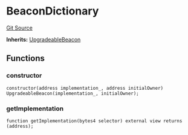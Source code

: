 # BeaconDictionary
[Git Source](https://github.com/metacontract/mc/blob/main/src/devkit/Flattened.sol)

**Inherits:**
[UpgradeableBeacon](contract.UpgradeableBeacon.md)


## Functions
### constructor


```solidity
constructor(address implementation_, address initialOwner) UpgradeableBeacon(implementation_, initialOwner);
```

### getImplementation


```solidity
function getImplementation(bytes4 selector) external view returns (address);
```

